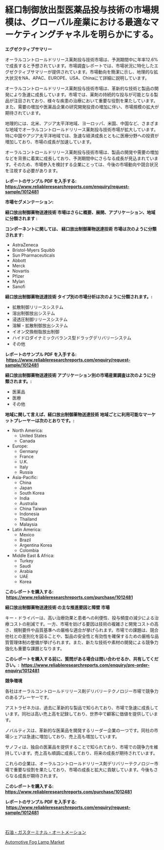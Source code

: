 <p><h1>経口制御放出型医薬品投与技術の市場規模は、グローバル産業における最適なマーケティングチャネルを明らかにする。</h1></p><p><strong>エグゼクティブサマリー</strong></p>
<p><p>オーラルコントロールドリリース薬剤投与技術市場は、予測期間中に年率12.6%で成長すると予想されています。市場調査レポートでは、市場状況に特化したエグゼクティブサマリーが提供されています。市場動向を簡潔に示し、地理的な拡大状況をNA、APAC、EUROPE、USA、Chinaにて詳細に説明しています。</p><p>オーラルコントロールドリリース薬剤投与技術市場は、革新的な技術と製品の開発により急速に成長しています。市場では、薬剤の持続的な投与が可能となる製品が注目されており、様々な疾患の治療において重要な役割を果たしています。また、需要の増加や医薬品企業の研究開発投資の増加に伴い、市場規模の拡大が期待されています。</p><p>地理的には、北米、アジア太平洋地域、ヨーロッパ、米国、中国など、さまざまな地域でオーラルコントロールドリリース薬剤投与技術市場が拡大しています。特に中国やアジア太平洋地域では、急速な経済成長とともに医療分野への投資が増加しており、市場の成長が加速しています。</p><p>オーラルコントロールドリリース薬剤投与技術市場は、製品の開発や需要の増加などを背景に着実に成長しており、予測期間中にさらなる成長が見込まれています。そのため、市場参入を検討する企業にとっては、今後の市場動向や競合状況を注視する必要があります。</p></p>
<p><strong>レポートのサンプル PDF を入手する: <a href="https://www.reliableresearchreports.com/enquiry/request-sample/1012481">https://www.reliableresearchreports.com/enquiry/request-sample/1012481</a></strong></p>
<p><strong>市場セグメンテーション:</strong></p>
<p><strong> 経口放出制御薬物送達技術 市場はさらに概要、展開、アプリケーション、地域に分類されます :</strong></p>
<p><strong>コンポーネントに関しては、 経口放出制御薬物送達技術 市場は次のように分類されます: &nbsp;</strong></p>
<p><ul><li>AstraZeneca</li><li>Bristol-Myers Squibb</li><li>Sun Pharmaceuticals</li><li>Abbott</li><li>Merck</li><li>Novartis</li><li>Pfizer</li><li>Mylan</li><li>Sanofi</li></ul></p>
<p><strong> 経口放出制御薬物送達技術 タイプ別の市場分析は次のように分類されます。:</strong></p>
<p><ul><li>拡散制御リリースシステム</li><li>溶出制御放出システム</li><li>浸透圧制御リリースシステム</li><li>溶解・拡散制御放出システム</li><li>イオン交換樹脂放出制御</li><li>ハイドロダイナミックバランス型ドラッグデリバリーシステム</li><li>その他</li></ul></p>
<p><strong>レポートのサンプル PDF を入手する: &nbsp;<a href="https://www.reliableresearchreports.com/enquiry/request-sample/1012481">https://www.reliableresearchreports.com/enquiry/request-sample/1012481</a></strong></p>
<p><strong> 経口放出制御薬物送達技術 アプリケーション別の市場産業調査は次のように分類されます。:</strong></p>
<p><ul><li>医薬品</li><li>医療</li><li>その他</li></ul></p>
<p><strong>地域に関して言えば、経口放出制御薬物送達技術 地域ごとに利用可能なマーケットプレーヤーは次のとおりです。:</strong></p>
<p><ul>
    <li>
        North America:
        <ul>
            <li>United States</li>
            <li>Canada</li>
        </ul>
    </li>
    <li>
        Europe:
        <ul>
            <li>Germany</li>
            <li>France</li>
            <li>U.K.</li>
            <li>Italy</li>
            <li>Russia</li>
        </ul>
    </li>
    <li>
        Asia-Pacific:
        <ul>
            <li>China</li>
            <li>Japan</li>
            <li>South Korea</li>
            <li>India</li>
            <li>Australia</li>
            <li>China Taiwan</li>
            <li>Indonesia</li>
            <li>Thailand</li>
            <li>Malaysia</li>
        </ul>
    </li>
    <li>
        Latin America:
        <ul>
            <li>Mexico</li>
            <li>Brazil</li>
            <li>Argentina Korea</li>
            <li>Colombia</li>
        </ul>
    </li>
    <li>
        Middle East & Africa:
        <ul>
            <li>Turkey</li>
            <li>Saudi</li>
            <li>Arabia</li>
            <li>UAE</li>
            <li>Korea</li>
        </ul>
    </li>
    </ul></p>
<p><strong>このレポートを購入する: &nbsp;<a href="https://www.reliableresearchreports.com/purchase/1012481">https://www.reliableresearchreports.com/purchase/1012481</a></strong></p>
<p><strong>経口放出制御薬物送達技術 の主な推進要因と障壁 市場</strong></p>
<p><p>キー・ドライバーは、高い治療効果と患者への利便性、投与頻度の減少による治療コストの削減です。一方、市場を妨げる要因は技術の複雑さと開発コストの高さ、規制要件や品質基準への厳格な適合が挙げられます。市場での課題は、競合他社との差別化を図ることや、製品の安全性と有効性を確保するための厳格な品質管理体制の整備が挙げられます。また、新たな技術や素材の開発による競争力強化も重要な課題となります。</p></p>
<p><strong>このレポートを購入する前に、質問がある場合は問い合わせるか、共有してください。:&nbsp; <a href="https://www.reliableresearchreports.com/enquiry/pre-order-enquiry/1012481">https://www.reliableresearchreports.com/enquiry/pre-order-enquiry/1012481</a></strong></p>
<p><strong>競争環境</strong></p>
<p><p>各社はオーラルコントロールドリリース剤デリバリーテクノロジー市場で競争力のあるプレーヤーです。</p><p>アストラゼネカは、過去に革新的な製品で知られており、市場で急速に成長しています。同社は高い売上高を記録しており、世界中で顧客に価値を提供しています。</p><p>ノバルティスは、革新的な医薬品を開発するリーダー企業の一つです。同社の市場シェアは急速に増加しており、売上高も増加しています。</p><p>サノフィは、独自の医薬品を提供することで知られており、市場での競争力を維持しています。売上高も順調に成長しており、将来の成長が期待されています。</p><p>これらの企業は、オーラルコントロールドリリース剤デリバリーテクノロジー市場で重要な役割を果たしており、市場の成長と拡大に貢献しています。今後もさらなる成長が期待されます。</p></p>
<p><strong>このレポートを購入する: &nbsp; <a href="https://www.reliableresearchreports.com/purchase/1012481">https://www.reliableresearchreports.com/purchase/1012481</a></strong></p>
<p><strong>レポートのサンプル PDF を入手する: &nbsp;<a href="https://www.reliableresearchreports.com/enquiry/request-sample/1012481">https://www.reliableresearchreports.com/enquiry/request-sample/1012481</a></strong><strong></strong></p>
<p>&nbsp;</p>
<p><p><a href="https://github.com/SarahFahey88/Market-Research-Report-List-1/blob/main/52204436199.md">石油・ガスターミナル・オートメーション</a></p><p><a href="https://full-wildebeest-80b.notion.site/Automotive-Fog-Lamp-Market-Size-Market-Share-and-Global-Market-Analysis-Report-2024-2031-7a51de52c1184e39bc33eff4f121e4b1">Automotive Fog Lamp Market</a></p></p>